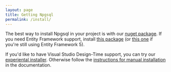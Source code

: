 ```yaml
---
layout: page
title: Getting Npgsql
permalink: /install/
---
```

The best way to install Npgsql in your project is with our <a href="https://www.nuget.org/packages/Npgsql/">nuget package</a>.
If you need Entity Framework support, install <a href="https://www.nuget.org/packages/Npgsql.EntityFramework/">this package</a>
(or <a href="https://www.nuget.org/packages/Npgsql.EntityFrameworkLegacy/">this one</a> if you're still using Entity Framework 5).

If you'd like to have Visual Studio Design-Time support, you can try our <a href="">experiental installer</a>.
Otherwise follow the <a href="">instructions for manual installation</a> in the documentation.
